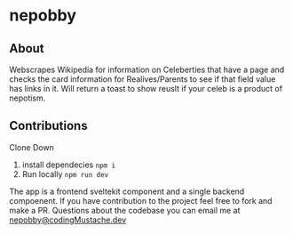 # nepobby

## About

Webscrapes Wikipedia for information on Celeberties that have a page and checks the card information for Realives/Parents to see if that field value has links in it. Will return a toast to show reuslt if your celeb is a product of nepotism. 

## Contributions

Clone Down

1. install dependecies
`npm i`
2. Run locally
`npm run dev`

The app is a frontend sveltekit component and a single backend compoenent. If you have contribution to the project feel free to fork and make a PR. 
Questions about the codebase you can email me at nepobby@codingMustache.dev
